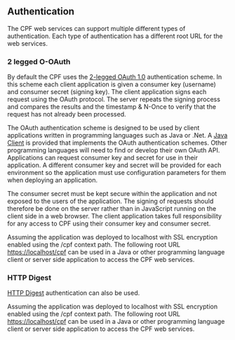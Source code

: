## Authentication
The CPF web services can support multiple different types of authentication. Each type of 
authentication has a different root URL for the web services.

### 2 legged O-OAuth
By default the CPF uses the [2-legged OAuth 1.0](http://oauth.net/core/1.0a/)
authentication scheme. In this scheme each client application is given a consumer key (username) and 
consumer secret (signing key). The client application signs each request using the OAuth protocol.
The server repeats the signing process and compares the results and the timestamp &amp; N-Once to verify
that the request has not already been processed.

The OAuth authentication scheme is designed to be used by client applications written
in programming languages such as Java or .Net. A <a href="client/java-api">Java Client</a> is 
provided that implements the OAuth authentication schemes. Other programming languages will need to
find or develop their own OAuth API. Applications can request consumer key and secret for use in 
their application. A different consumer key and secret will be provided for each environment so the 
application must use configuration parameters for them when deploying an application.

The consumer secret must be kept secure within the application and not exposed to
the users of the application. The signing of requests should therefore be done on the server rather
than in JavaScript running on the client side in a web browser. The client application takes full
responsibility for any access to CPF using their consumer key and consumer secret. 

Assuming the application was deployed to localhost with SSL encryption enabled using the /cpf
context path. The following root URL [https://localhost/cpf](https://localhost/cpf) can be used in
a Java or other programming language client or server side application to access the CPF web services. 

### HTTP Digest

[HTTP Digest](https://tools.ietf.org/html/rfc2617#section-3) authentication can also be used. 

Assuming the application was deployed to localhost with SSL encryption enabled using the /cpf
context path. The following root URL [https://localhost/cpf](https://localhost/cpf) can be used in
a Java or other programming language client or server side application to access the CPF web services. 
